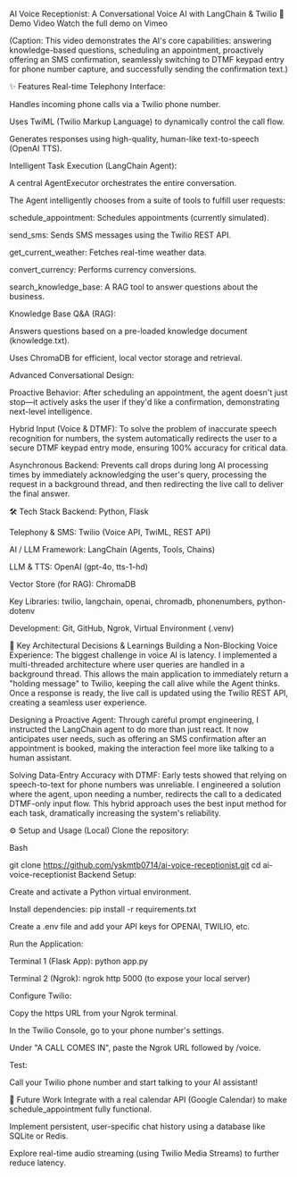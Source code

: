 AI Voice Receptionist: A Conversational Voice AI with LangChain & Twilio
🚀 Demo Video
Watch the full demo on Vimeo

(Caption: This video demonstrates the AI's core capabilities: answering knowledge-based questions, scheduling an appointment, proactively offering an SMS confirmation, seamlessly switching to DTMF keypad entry for phone number capture, and successfully sending the confirmation text.)

✨ Features
Real-time Telephony Interface:

Handles incoming phone calls via a Twilio phone number.

Uses TwiML (Twilio Markup Language) to dynamically control the call flow.

Generates responses using high-quality, human-like text-to-speech (OpenAI TTS).

Intelligent Task Execution (LangChain Agent):

A central AgentExecutor orchestrates the entire conversation.

The Agent intelligently chooses from a suite of tools to fulfill user requests:

schedule_appointment: Schedules appointments (currently simulated).

send_sms: Sends SMS messages using the Twilio REST API.

get_current_weather: Fetches real-time weather data.

convert_currency: Performs currency conversions.

search_knowledge_base: A RAG tool to answer questions about the business.

Knowledge Base Q&A (RAG):

Answers questions based on a pre-loaded knowledge document (knowledge.txt).

Uses ChromaDB for efficient, local vector storage and retrieval.

Advanced Conversational Design:

Proactive Behavior: After scheduling an appointment, the agent doesn't just stop—it actively asks the user if they'd like a confirmation, demonstrating next-level intelligence.

Hybrid Input (Voice & DTMF): To solve the problem of inaccurate speech recognition for numbers, the system automatically redirects the user to a secure DTMF keypad entry mode, ensuring 100% accuracy for critical data.

Asynchronous Backend: Prevents call drops during long AI processing times by immediately acknowledging the user's query, processing the request in a background thread, and then redirecting the live call to deliver the final answer.

🛠️ Tech Stack
Backend: Python, Flask

Telephony & SMS: Twilio (Voice API, TwiML, REST API)

AI / LLM Framework: LangChain (Agents, Tools, Chains)

LLM & TTS: OpenAI (gpt-4o, tts-1-hd)

Vector Store (for RAG): ChromaDB

Key Libraries: twilio, langchain, openai, chromadb, phonenumbers, python-dotenv

Development: Git, GitHub, Ngrok, Virtual Environment (.venv)

🔑 Key Architectural Decisions & Learnings
Building a Non-Blocking Voice Experience: The biggest challenge in voice AI is latency. I implemented a multi-threaded architecture where user queries are handled in a background thread. This allows the main application to immediately return a "holding message" to Twilio, keeping the call alive while the Agent thinks. Once a response is ready, the live call is updated using the Twilio REST API, creating a seamless user experience.

Designing a Proactive Agent: Through careful prompt engineering, I instructed the LangChain agent to do more than just react. It now anticipates user needs, such as offering an SMS confirmation after an appointment is booked, making the interaction feel more like talking to a human assistant.

Solving Data-Entry Accuracy with DTMF: Early tests showed that relying on speech-to-text for phone numbers was unreliable. I engineered a solution where the agent, upon needing a number, redirects the call to a dedicated DTMF-only input flow. This hybrid approach uses the best input method for each task, dramatically increasing the system's reliability.

⚙️ Setup and Usage (Local)
Clone the repository:

Bash

git clone https://github.com/yskmtb0714/ai-voice-receptionist.git
cd ai-voice-receptionist
Backend Setup:

Create and activate a Python virtual environment.

Install dependencies: pip install -r requirements.txt

Create a .env file and add your API keys for OPENAI, TWILIO, etc.

Run the Application:

Terminal 1 (Flask App): python app.py

Terminal 2 (Ngrok): ngrok http 5000 (to expose your local server)

Configure Twilio:

Copy the https URL from your Ngrok terminal.

In the Twilio Console, go to your phone number's settings.

Under "A CALL COMES IN", paste the Ngrok URL followed by /voice.

Test:

Call your Twilio phone number and start talking to your AI assistant!

🔮 Future Work
Integrate with a real calendar API (Google Calendar) to make schedule_appointment fully functional.

Implement persistent, user-specific chat history using a database like SQLite or Redis.

Explore real-time audio streaming (using Twilio Media Streams) to further reduce latency.